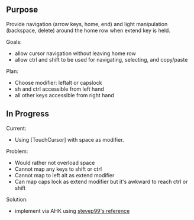 ## Purpose

Provide navigation (arrow keys, home, end) and light manipulation (backspace, delete) around the home row when extend key is held.

Goals:
- allow cursor navigation without leaving home row
- allow ctrl and shift to be used for navigating, selecting, and copy/paste

Plan:
- Choose modifier: leftalt or capslock
- sh and ctrl accessible from left hand
- all other keys accessible from right hand

## In Progress

Current:
- Using [TouchCursor] with space as modifier.

Problem:
- Would rather not overload space
- Cannot map any keys to shift or ctrl
- Cannot map to left alt as extend modifier
- Can map caps lock as extend modifier but it's awkward to reach ctrl or shift

Solution:
- implement via AHK using [stevep99's reference](https://github.com/stevep99/keyboard-tweaks/tree/master/ExtendLayer)

